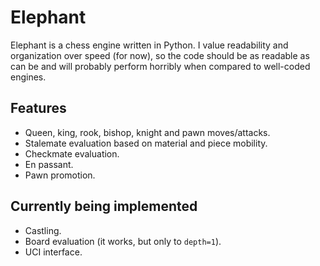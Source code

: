 # Elephant

Elephant is a chess engine written in Python. I value readability and organization over speed (for now), so the code should be as readable as can be and will probably perform horribly when compared to well-coded engines.

## Features

 - Queen, king, rook, bishop, knight and pawn moves/attacks.
 - Stalemate evaluation based on material and piece mobility.
 - Checkmate evaluation.
 - En passant.
 - Pawn promotion.

## Currently being implemented

 - Castling.
 - Board evaluation (it works, but only to `depth=1`).
 - UCI interface.